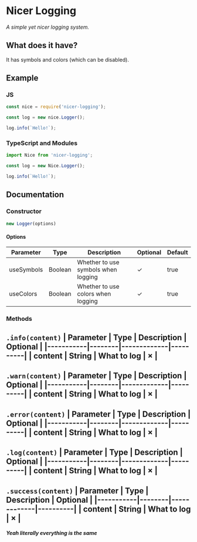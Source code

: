 # Nicer Logging
*A simple yet nicer logging system.*
## What does it have?
It has symbols and colors (which can be disabled).
## Example
### JS
```js
const nice = require('nicer-logging');

const log = new nice.Logger();

log.info(`Hello!`);
```
### TypeScript and Modules
```ts
import Nice from 'nicer-logging';

const log = new Nice.Logger();

log.info(`Hello!`);
```
## Documentation
### Constructor
```js
new Logger(options)
```
#### Options
| Parameter  | Type    | Description                         | Optional  | Default |
|------------|---------|-------------------------------------|-----------|---------|
| useSymbols | Boolean | Whether to use symbols when logging | &check;   | true    |
| useColors  | Boolean | Whether to use colors when logging  | &check;   | true    |
### Methods
`.info(content)`
| Parameter | Type   | Description | Optional |
|-----------|--------|-------------|----------|
| content   | String | What to log | &times;  |
---
`.warn(content)`
| Parameter | Type   | Description | Optional |
|-----------|--------|-------------|----------|
| content   | String | What to log | &times;  |
---
`.error(content)`
| Parameter | Type   | Description | Optional |
|-----------|--------|-------------|----------|
| content   | String | What to log | &times;  |
---
`.log(content)`
| Parameter | Type   | Description | Optional |
|-----------|--------|-------------|----------|
| content   | String | What to log | &times;  |
---
`.success(content)`
| Parameter | Type   | Description | Optional |
|-----------|--------|-------------|----------|
| content   | String | What to log | &times;  |
---
#### *Yeah literally everything is the same*